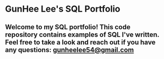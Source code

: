 # GunHee Lee's SQL Portfolio

## Welcome to my SQL portfolio! This code repository contains examples of SQL I've written. Feel free to take a look and reach out if you have any questions: gunheelee54@gmail.com
